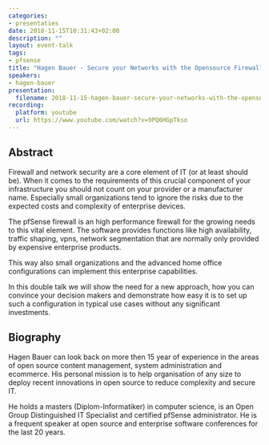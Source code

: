 ```yaml
---
categories:
- presentaties
date: 2018-11-15T10:31:43+02:00
description: ""
layout: event-talk
tags:
- pfsense
title: "Hagen Bauer - Secure your Networks with the Opensource Firewall pfSense"
speakers:
- hagen-bauer
presentation:
  filename: 2018-11-15-hagen-bauer-secure-your-networks-with-the-opensource-firewall-pfsense.pdf
recording:
  platform: youtube
  url: https://www.youtube.com/watch?v=9PQ6HGpTkso
---
```


## Abstract

Firewall and network security are a core element of IT (or at least should be). When it comes to the requirements of this crucial component of your infrastructure you should not count on your provider or a manufacturer name. Especially small organizations tend to ignore the risks due to the expected costs and complexity of enterprise devices.

The pfSense firewall is an high performance firewall for the growing needs to this vital element. The software provides functions like high availability, traffic shaping, vpns, network segmentation that are normally only provided by expensive enterprise products.

This way also small organizations and the advanced home office configurations can implement this enterprise capabilities.

In this double talk we will show the need for a new approach, how you can convince your decision makers and demonstrate how easy it is to set up such a configuration in typical use cases without any significant investments.

## Biography

Hagen Bauer can look back on more then 15 year of experience in the areas of open source content management, system administration and ecommerce. His personal mission is to help organisation of any size to deploy recent innovations in open source to reduce complexity and secure IT.

He holds a masters (Diplom-Informatiker) in computer science, is an Open Group Distinguished IT Specialist and certified pfSense administrator. He is a frequent speaker at open source and enterprise software conferences for the last 20 years.